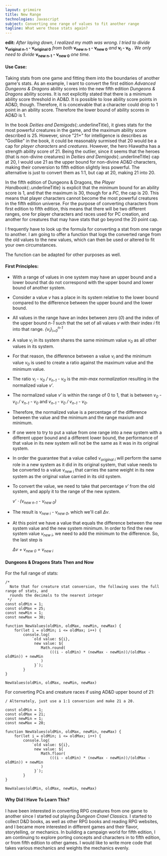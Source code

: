 ```yaml
---
layout: grimoire
title: New Range
technologies: Javascript
subject: Converting one range of values to fit another range
tagline: What were those stats again?
---
```


**edit:** *After laying down, I realized my math was wrong. I tried to divide* **v<sub>original n-1</sub> - v<sub>original 0</sub>**
*from both* **v<sub>new n-1</sub> - v<sub>new 0</sub>** *and* **v<sub>i</sub> - v<sub>0</sub>** *. We only need to divide* **v<sub>new n-1</sub> - v<sub>new 0</sub>** *one time.*

#### Use Case: 
Taking stats from one game and fitting them into the boundaries of another game's stats. As an example, I want to convert the first
edition *Advanced Dungeons & Dragons* ability scores into the new fifth edition *Dungeons & Dragons* ability scores. It is not explicitly stated that there is a minimum ability score threshold in AD&D. It is possible to lose ability score points in AD&D, though. Therefore, it is conceivable that a character could drop to 1 point in an ability score. Therefore the lower bound of ability scores in AD&D is 1.

In the book *Deities and Demigods*{:.underlineTitle}, it gives stats for the most powerful creatures in the game, and the maximum ability score described is 25. However, since "21+" for intelligence is describes as "Godlike" in the book, it could be reasonably surmised that 20 would be a cap for *player characters* and *creatures*. However, the hero Hiawatha has a strength ability score of 21. Being the outlier, since it seems that the heroes (that is non-divine creatures) in *Deities and Demigods*{:.underlineTitle} cap at 20, I would use 21 as the upper bound for non-divine AD&D characters, making their conversion to fifth edition slightly less powerful. The alternative is just to convert them as 1:1, but cap at 20, making 21 into 20.

In the fifth edition of Dungeons & Dragons, the *Player Handbook*{:.underlineTitle} is explicit that the minimum bound for an ability score is 1, and that the maximum is 30, though for a *PC*, the cap is 20. This means that player characters cannot become the most powerful creatures in the fifth edition universe. For the purpose of converting characters from first edition to fifth edition, this means that there will be two different ranges, one for player characters and races used for PC creation, and another for creatures that may have stats that go beyond the 20 point cap.

I frequently have to look up the formula for converting a stat from one range to another. I am going to offer a function that logs the converted range from the old values to the new values, which can then be used or altered to fit your own circumstances.

The function can be adapted for other purposes as well.

#### First Principles: 
* With a range of values in one system may have an upper bound and a lower bound that do not
  correspond with the upper bound and lower bound of another system.
* Consider a value *v* has a place in its system relative to the lower bound compared to the difference between the upper bound and the lower bound.
* All values in the range have an index between zero (*0*) and the index of the upper bound *n-1* such that the set of all values
  *v* with their index *i* fit into that range.
	*{v<sub>i</sub>}<sub>i=0</sub><sup>n-1</sup>*
* A value *v<sub>i</sub>* in its system shares the same minimum value *v<sub>0</sub>* as all other values in its system.
* For that reason, the difference between a value *v<sub>i</sub>* and the minimum value *v<sub>0</sub>* is used to create
  a ratio against the maximum value and the minimum value.
* The ratio *v<sub>i</sub> - v<sub>0</sub> / v<sub>n-1</sub> - v<sub>0</sub>* is the *min-max normalization* resulting in 
  the normalized value *v′*.
* The normalized value *v′* is within the range of 0 to 1, that is between  *v<sub>0</sub> - v<sub>0</sub> / v<sub>n-1</sub> - v<sub>0</sub>* and *v<sub>n-1</sub> - v<sub>0</sub> / v<sub>n-1</sub> - v<sub>0</sub>*.
* Therefore, the normalized value is a percentage of the difference between the value and the minimum and the range maxium and minimum.
* If one were to try to put a value from one range into a new system with a different upper bound
  and a different lower bound, the performance of that value in its new system will not be the same
  as it was in its original system.
* In order the guarantee that a value called *v<sub>original i</sub>* will perform the same role in a new system as it did in its
  original system, that value needs to be converted to a value *v<sub>new i</sub>* that carries the same weight in its
  new system as the original value carried in its old system.
* To convert the value, we need to take that percentage *v′* from the old system, and apply it to the range of the new system.

  *v′ ⋅ (v<sub>new n-1</sub> - v<sub>new 0</sub>)*
* The result is *v<sub>new i</sub> - v<sub>new 0</sub>*, which we'll call *Δv*. 
* At this point we have a value that equals the difference between the new system value and the new system minimum. In order to find 
  the new system value *v<sub>new i</sub>*, we need to add the minimum to the difference. So, the last step is 

  *Δv + v<sub>new 0</sub> = v<sub>new i</sub>*

#### Dungeons & Dragons Stats Then and Now
For the full range of stats:

```
/* 
  Note that for creature stat conversion, the following uses the full range of stats, and 
  rounds the decimals to the nearest integer	
 */
const oldMin = 1;
const oldMax = 25;
const newMin = 1;
const newMax = 30;

function NewValues(oldMin, oldMax, newMin, newMax) {
	for(let i = oldMin; i <= oldMax; i++) {
		console.log(
			`old value: ${i}, 
			 new value: ${
			 	Math.round(
			 		(((i - oldMin) * (newMax - newMin))/(oldMax - oldMin)) + newMin
			 	)
			 }`);
		}
}

NewValues(oldMin, oldMax, newMin, newMax)
```
For converting PCs and creature races if using AD&D upper bound of 21:
```
/ Alternately, just use a 1:1 conversion and make 21 a 20.
  
const oldMin = 1;
const oldMax = 21;
const newMin = 1;
const newMax = 20;

function NewValues(oldMin, oldMax, newMin, newMax) {
	for(let i = oldMin; i <= oldMax; i++) {
		console.log(
			`old value: ${i}, 
			 new value: ${
			 	Math.floor(
			 		(((i - oldMin) * (newMax - newMin))/(oldMax - oldMin)) + newMin
			 	)
			 }`);
		}
}

NewValues(oldMin, oldMax, newMin, newMax)
```
#### Why Did I Have To Learn This?
I have been interested in converting RPG creatures from one game to another since I started out playing *Dungeon Crawl Classics*.
I started to collect D&D books, as well as other RPG books and reading RPG websites, and I became more interested in different games and their flavor, storytelling, or mechanics. In building a campaign world for fifth edition, I am continuing to explore porting concepts and characters in to fifth edition, or from fifth edition to other games. I would like to write more code that takes various mechanics and weights the mechanics evenly.